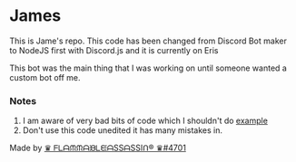 # James

This is Jame's repo. This code has been changed from Discord Bot maker to NodeJS first with Discord.js and it is currently on Eris

This bot was the main thing that I was working on until someone wanted a custom bot off me.

### Notes
1. I am aware of very bad bits of code which I shouldn't do [example](https://github.com/flamableassassin/james/blob/99cd56bea3dc729d6e9ffc374406c1b3d893ec33/src/events/message.js#L62)
2. Don't use this code unedited it has many mistakes in.

Made by [♛ ᖴᒪᗩᙏᙏᗩᙖᒪᙓᗩSSᗩSSIᑎ® ♛#4701](https://highlyflammable.tech/)
